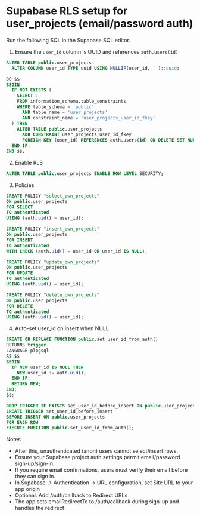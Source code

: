 # Supabase RLS setup for user_projects (email/password auth)

Run the following SQL in the Supabase SQL editor.

1) Ensure the `user_id` column is UUID and references `auth.users(id)`

```sql
ALTER TABLE public.user_projects
  ALTER COLUMN user_id TYPE uuid USING NULLIF(user_id, '')::uuid;

DO $$
BEGIN
  IF NOT EXISTS (
    SELECT 1
    FROM information_schema.table_constraints
    WHERE table_schema = 'public'
      AND table_name = 'user_projects'
      AND constraint_name = 'user_projects_user_id_fkey'
  ) THEN
    ALTER TABLE public.user_projects
      ADD CONSTRAINT user_projects_user_id_fkey
      FOREIGN KEY (user_id) REFERENCES auth.users(id) ON DELETE SET NULL;
  END IF;
END $$;
```

2) Enable RLS

```sql
ALTER TABLE public.user_projects ENABLE ROW LEVEL SECURITY;
```

3) Policies

```sql
CREATE POLICY "select_own_projects"
ON public.user_projects
FOR SELECT
TO authenticated
USING (auth.uid() = user_id);

CREATE POLICY "insert_own_projects"
ON public.user_projects
FOR INSERT
TO authenticated
WITH CHECK (auth.uid() = user_id OR user_id IS NULL);

CREATE POLICY "update_own_projects"
ON public.user_projects
FOR UPDATE
TO authenticated
USING (auth.uid() = user_id);

CREATE POLICY "delete_own_projects"
ON public.user_projects
FOR DELETE
TO authenticated
USING (auth.uid() = user_id);
```

4) Auto-set user_id on insert when NULL

```sql
CREATE OR REPLACE FUNCTION public.set_user_id_from_auth()
RETURNS trigger
LANGUAGE plpgsql
AS $$
BEGIN
  IF NEW.user_id IS NULL THEN
    NEW.user_id := auth.uid();
  END IF;
  RETURN NEW;
END;
$$;

DROP TRIGGER IF EXISTS set_user_id_before_insert ON public.user_projects;
CREATE TRIGGER set_user_id_before_insert
BEFORE INSERT ON public.user_projects
FOR EACH ROW
EXECUTE FUNCTION public.set_user_id_from_auth();
```

Notes
- After this, unauthenticated (anon) users cannot select/insert rows.
- Ensure your Supabase project auth settings permit email/password sign-up/sign-in.
- If you require email confirmations, users must verify their email before they can sign in.
- In Supabase → Authentication → URL configuration, set Site URL to your app origin
- Optional: Add <your-origin>/auth/callback to Redirect URLs
- The app sets emailRedirectTo to /auth/callback during sign-up and handles the redirect